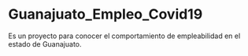# Guanajuato_Empleo_Covid19

Es un proyecto para conocer el comportamiento de empleabilidad en el estado de Guanajuato. 
